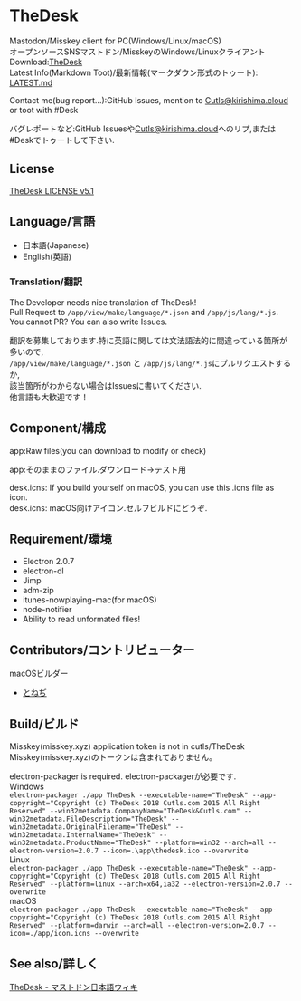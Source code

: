 # TheDesk

Mastodon/Misskey client for PC(Windows/Linux/macOS)  
オープンソースSNSマストドン/MisskeyのWindows/Linuxクライアント  
Download:[TheDesk](https://thedesk.top)  
Latest Info(Markdown Toot)/最新情報(マークダウン形式のトゥート): [LATEST.md](https://github.com/cutls/TheDesk/blob/master/LATEST.md)

Contact me(bug report...):GitHub Issues, mention to [Cutls@kirishima.cloud](https://kirishima.cloud/@Cutls) or toot with #Desk  

バグレポートなど:GitHub Issuesや[Cutls@kirishima.cloud](https://kirishima.cloud/@Cutls)へのリプ,または#Deskでトゥートして下さい.  

## License

[TheDesk LICENSE v5.1](https://github.com/cutls/TheDesk/blob/master/LICENSE.md)

## Language/言語

- 日本語(Japanese)
- English(英語)

### Translation/翻訳

The Developer needs nice translation of TheDesk!  
Pull Request to `/app/view/make/language/*.json` and `/app/js/lang/*.js`.  
You cannot PR? You can also write Issues.  
  
翻訳を募集しております.特に英語に関しては文法語法的に間違っている箇所が多いので,  
`/app/view/make/language/*.json` と `/app/js/lang/*.js`にプルリクエストするか,  
該当箇所がわからない場合はIssuesに書いてください.  
他言語も大歓迎です！  

## Component/構成

app:Raw files(you can download to modify or check)  

app:そのままのファイル.ダウンロード→テスト用  

desk.icns: If you build yourself on macOS, you can use this .icns file as icon.  
desk.icns: macOS向けアイコン.セルフビルドにどうぞ.  

## Requirement/環境

- Electron 2.0.7
- electron-dl
- Jimp
- adm-zip
- itunes-nowplaying-mac(for macOS)
- node-notifier
- Ability to read unformated files!

## Contributors/コントリビューター

macOSビルダー  

- [とねぢ](https://minohdon.jp/@toneji)

## Build/ビルド

Misskey(misskey.xyz) application token is not in cutls/TheDesk  
Misskey(misskey.xyz)のトークンは含まれておりません。  
  
electron-packager is required. electron-packagerが必要です.  
Windows  
`electron-packager ./app TheDesk --executable-name="TheDesk" --app-copyright="Copyright (c) TheDesk 2018 Cutls.com 2015 All Right Reserved" --win32metadata.CompanyName="TheDesk&Cutls.com" --win32metadata.FileDescription="TheDesk" --win32metadata.OriginalFilename="TheDesk" --win32metadata.InternalName="TheDesk" --win32metadata.ProductName="TheDesk" --platform=win32 --arch=all --electron-version=2.0.7 --icon=.\app\thedesk.ico --overwrite`  
Linux  
`electron-packager ./app TheDesk --executable-name="TheDesk" --app-copyright="Copyright (c) TheDesk 2018 Cutls.com 2015 All Right Reserved" --platform=linux --arch=x64,ia32 --electron-version=2.0.7 --overwrite`  
macOS  
`electron-packager ./app TheDesk --executable-name="TheDesk" --app-copyright="Copyright (c) TheDesk 2018 Cutls.com 2015 All Right Reserved" --platform=darwin --arch=all --electron-version=2.0.7 --icon=./app/icon.icns --overwrite`  

## See also/詳しく

[TheDesk - マストドン日本語ウィキ](https://ja.mstdn.wiki/TheDesk)
